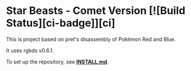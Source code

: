 # Star Beasts - Comet Version [![Build Status][ci-badge]][ci]

This is project based on pret's disassembly of Pokémon Red and Blue.

It uses rgbds v0.6.1.

To set up the repository, see [**INSTALL.md**](INSTALL.md).

